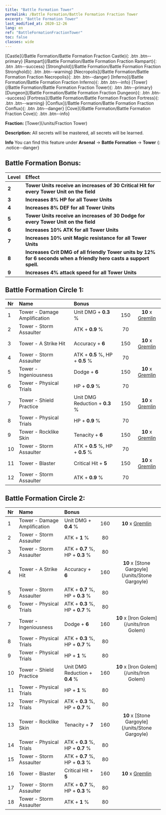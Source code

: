 ```yaml
---
title: "Battle Formation Tower"
permalink: /Battle Formation/Battle Formation Fraction Tower
excerpt: "Battle Formation Tower"
last_modified_at: 2020-12-26
lang: en
ref: "BattleFormationFractionTower"
toc: false
classes: wide
---
```

 [Castle](/Battle Formation/Battle Formation Fraction Castle){: .btn .btn--primary} [Rampart](/Battle Formation/Battle Formation Fraction Rampart){: .btn .btn--success} [Stronghold](/Battle Formation/Battle Formation Fraction Stronghold){: .btn .btn--warning} [Necropolis](/Battle Formation/Battle Formation Fraction Necropolis){: .btn .btn--danger} [Inferno](/Battle Formation/Battle Formation Fraction Inferno){: .btn .btn--info} [Tower](/Battle Formation/Battle Formation Fraction Tower){: .btn .btn--primary} [Dungeon](/Battle Formation/Battle Formation Fraction Dungeon){: .btn .btn--success} [Fortress](/Battle Formation/Battle Formation Fraction Fortress){: .btn .btn--warning} [Conflux](/Battle Formation/Battle Formation Fraction Conflux){: .btn .btn--danger} [Cove](/Battle Formation/Battle Formation Fraction Cove){: .btn .btn--info} 

  **Fraction:** [Tower](/units/Fraction Tower)

  **Description:** All secrets will be mastered, all secrets will be learned.

**Info** You can find this feature under **Arsenal** -> **Battle Formation** -> **Tower** 
{: .notice--danger}

## Battle Formation Bonus:

  | Level |         Effect        |
  |:------|:---------------------|
  | **2** | **Tower Units receive an increases of 30 Critical Hit for every Tower Unit on the field** |
  | **3** | **Increases 8% HP for all Tower Units** |
  | **4** | **Increases 8% DEF for all Tower Units** |
  | **5** | **Tower Units receive an increases of 30 Dodge for every Tower Unit on the field** |
  | **6** | **Increases 10% ATK for all Tower Units** |
  | **7** | **Increases 10% unit Magic resistance for all Tower Units** |
  | **8** | **Increases Crit DMG of all friendly Tower units by 12% for 6 seconds when a friendly hero casts a support spell.** |
  | **9** | **Increases 4% attack speed for all Tower Units** |

## Battle Formation Circle 1:

  |  Nr  |         Name        |  Bonus  | <i class="fas fa-flask"/>  |  <i class="fab fa-optin-monster"/> |
  |:-----|:--------------------|:---------|:-----------------:|:----------------:|
  | 1 | Tower - Damage Amplification | Unit DMG + **0.3** % | 150 |  **10** x [Gremlin](/units/Gremlin) |
  | 2 | Tower - Storm Assaulter | ATK + **0.9** % | 70 |   |
  | 3 | Tower - A Strike Hit | Accuracy + **6**  | 150 |  **10** x [Gremlin](/units/Gremlin) |
  | 4 | Tower - Storm Assaulter | ATK + **0.5** %, HP + **0.5** % | 70 |   |
  | 5 | Tower - Ingeniousness | Dodge + **6**  | 150 |  **10** x [Gremlin](/units/Gremlin) |
  | 6 | Tower - Physical Trials | HP + **0.9** % | 70 |   |
  | 7 | Tower - Shield Practice | Unit DMG Reduction + **0.3** % | 150 |  **10** x [Gremlin](/units/Gremlin) |
  | 8 | Tower - Physical Trials | HP + **0.9** % | 70 |   |
  | 9 | Tower - Rocklike Skin | Tenacity + **6**  | 150 |  **10** x [Gremlin](/units/Gremlin) |
  | 10 | Tower - Storm Assaulter | ATK + **0.5** %, HP + **0.5** % | 70 |   |
  | 11 | Tower - Blaster | Critical Hit + **5**  | 150 |  **10** x [Gremlin](/units/Gremlin) |
  | 12 | Tower - Storm Assaulter | ATK + **0.9** % | 70 |   |
  


## Battle Formation Circle 2:

  |  Nr  |         Name        |  Bonus  | <i class="fas fa-flask"/>  |  <i class="fab fa-optin-monster"/> |
  |:-----|:--------------------|:---------|:-----------------:|:----------------:|
  | 1 | Tower - Damage Amplification | Unit DMG + **0.4** % | 160 |  **10** x [Gremlin](/units/Gremlin) |
  | 2 | Tower - Storm Assaulter | ATK + **1** % | 80 |   |
  | 3 | Tower - Storm Assaulter | ATK + **0.7** %, HP + **0.3** % | 80 |   |
  | 4 | Tower - A Strike Hit | Accuracy + **6**  | 160 |  **10** x [Stone Gargoyle](/units/Stone Gargoyle) |
  | 5 | Tower - Storm Assaulter | ATK + **0.7** %, HP + **0.3** % | 80 |   |
  | 6 | Tower - Physical Trials | ATK + **0.3** %, HP + **0.7** % | 80 |   |
  | 7 | Tower - Ingeniousness | Dodge + **6**  | 160 |  **10** x [Iron Golem](/units/Iron Golem) |
  | 8 | Tower - Physical Trials | ATK + **0.3** %, HP + **0.7** % | 80 |   |
  | 9 | Tower - Physical Trials | HP + **1** % | 80 |   |
  | 10 | Tower - Shield Practice | Unit DMG Reduction + **0.4** % | 160 |  **10** x [Iron Golem](/units/Iron Golem) |
  | 11 | Tower - Physical Trials | HP + **1** % | 80 |   |
  | 12 | Tower - Physical Trials | ATK + **0.3** %, HP + **0.7** % | 80 |   |
  | 13 | Tower - Rocklike Skin | Tenacity + **7**  | 160 |  **10** x [Stone Gargoyle](/units/Stone Gargoyle) |
  | 14 | Tower - Physical Trials | ATK + **0.3** %, HP + **0.7** % | 80 |   |
  | 15 | Tower - Storm Assaulter | ATK + **0.7** %, HP + **0.3** % | 80 |   |
  | 16 | Tower - Blaster | Critical Hit + **5**  | 160 |  **10** x [Gremlin](/units/Gremlin) |
  | 17 | Tower - Storm Assaulter | ATK + **0.7** %, HP + **0.3** % | 80 |   |
  | 18 | Tower - Storm Assaulter | ATK + **1** % | 80 |   |
  

